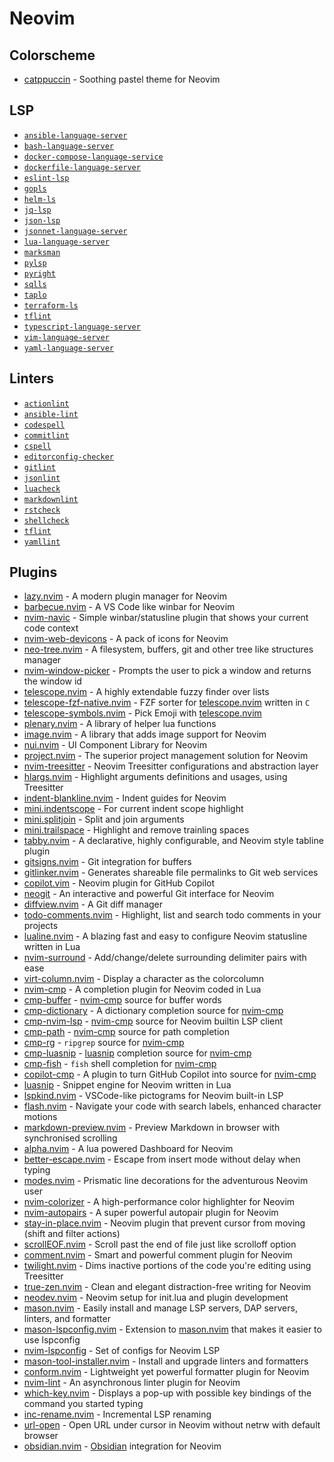 # Neovim

## Colorscheme

- [catppuccin] - Soothing pastel theme for Neovim

## LSP

- [`ansible-language-server`]
- [`bash-language-server`]
- [`docker-compose-language-service`]
- [`dockerfile-language-server`]
- [`eslint-lsp`]
- [`gopls`]
- [`helm-ls`]
- [`jq-lsp`]
- [`json-lsp`]
- [`jsonnet-language-server`]
- [`lua-language-server`]
- [`marksman`]
- [`pylsp`]
- [`pyright`]
- [`sqlls`]
- [`taplo`]
- [`terraform-ls`]
- [`tflint`]
- [`typescript-language-server`]
- [`vim-language-server`]
- [`yaml-language-server`]

## Linters

- [`actionlint`]
- [`ansible-lint`]
- [`codespell`]
- [`commitlint`]
- [`cspell`]
- [`editorconfig-checker`]
- [`gitlint`]
- [`jsonlint`]
- [`luacheck`]
- [`markdownlint`]
- [`rstcheck`]
- [`shellcheck`]
- [`tflint`]
- [`yamllint`]

## Plugins

- [lazy.nvim] - A modern plugin manager for Neovim
- [barbecue.nvim] - A VS Code like winbar for Neovim
- [nvim-navic] - Simple winbar/statusline plugin that shows your current code context
- [nvim-web-devicons] - A pack of icons for Neovim
- [neo-tree.nvim] - A filesystem, buffers, git and other tree like structures manager
- [nvim-window-picker] - Prompts the user to pick a window and returns the window id
- [telescope.nvim] - A highly extendable fuzzy finder over lists
- [telescope-fzf-native.nvim] - FZF sorter for [telescope.nvim] written in `C`
- [telescope-symbols.nvim] - Pick Emoji with [telescope.nvim]
- [plenary.nvim] - A library of helper lua functions
- [image.nvim] - A library that adds image support for Neovim
- [nui.nvim] - UI Component Library for Neovim
- [project.nvim] - The superior project management solution for Neovim
- [nvim-treesitter] - Neovim Treesitter configurations and abstraction layer
- [hlargs.nvim] - Highlight arguments definitions and usages, using Treesitter
- [indent-blankline.nvim] - Indent guides for Neovim
- [mini.indentscope] - For current indent scope highlight
- [mini.splitjoin] - Split and join arguments
- [mini.trailspace] - Highlight and remove trainling spaces
- [tabby.nvim] - A declarative, highly configurable, and Neovim style tabline plugin
- [gitsigns.nvim] - Git integration for buffers
- [gitlinker.nvim] - Generates shareable file permalinks to Git web services
- [copilot.vim] - Neovim plugin for GitHub Copilot
- [neogit] - An interactive and powerful Git interface for Neovim
- [diffview.nvim] - A Git diff manager
- [todo-comments.nvim] - Highlight, list and search todo comments in your projects
- [lualine.nvim] - A blazing fast and easy to configure Neovim statusline written in Lua
- [nvim-surround] - Add/change/delete surrounding delimiter pairs with ease
- [virt-column.nvim] - Display a character as the colorcolumn
- [nvim-cmp] - A completion plugin for Neovim coded in Lua
- [cmp-buffer] - [nvim-cmp] source for buffer words
- [cmp-dictionary] - A dictionary completion source for [nvim-cmp]
- [cmp-nvim-lsp] - [nvim-cmp] source for Neovim builtin LSP client
- [cmp-path] - [nvim-cmp] source for path completion
- [cmp-rg] - `ripgrep` source for [nvim-cmp]
- [cmp-luasnip] - [luasnip] completion source for [nvim-cmp]
- [cmp-fish] - `fish` shell completion for [nvim-cmp]
- [copilot-cmp] - A plugin to turn GitHub Copilot into source for [nvim-cmp]
- [luasnip] - Snippet engine for Neovim written in Lua
- [lspkind.nvim] - VSCode-like pictograms for Neovim built-in LSP
- [flash.nvim] - Navigate your code with search labels, enhanced character motions
- [markdown-preview.nvim] - Preview Markdown in browser with synchronised scrolling
- [alpha.nvim] - A lua powered Dashboard for Neovim
- [better-escape.nvim] - Escape from insert mode without delay when typing
- [modes.nvim] - Prismatic line decorations for the adventurous Neovim user
- [nvim-colorizer] - A high-performance color highlighter for Neovim
- [nvim-autopairs] - A super powerful autopair plugin for Neovim
- [stay-in-place.nvim] - Neovim plugin that prevent cursor from moving (shift and filter actions)
- [scrollEOF.nvim] - Scroll past the end of file just like scrolloff option
- [comment.nvim] - Smart and powerful comment plugin for Neovim
- [twilight.nvim] - Dims inactive portions of the code you're editing using Treesitter
- [true-zen.nvim] - Clean and elegant distraction-free writing for Neovim
- [neodev.nvim] - Neovim setup for init.lua and plugin development
- [mason.nvim] - Easily install and manage LSP servers, DAP servers, linters, and formatter
- [mason-lspconfig.nvim] - Extension to [mason.nvim] that makes it easier to use lspconfig
- [nvim-lspconfig] - Set of configs for Neovim LSP
- [mason-tool-installer.nvim] - Install and upgrade linters and formatters
- [conform.nvim] - Lightweight yet powerful formatter plugin for Neovim
- [nvim-lint] - An asynchronous linter plugin for Neovim
- [which-key.nvim] - Displays a pop-up with possible key bindings of the command you started typing
- [inc-rename.nvim] - Incremental LSP renaming
- [url-open] - Open URL under cursor in Neovim without netrw with default browser
- [obsidian.nvim] - [Obsidian](https://obsidian.md) integration for Neovim

<!-- prettier-ignore-start -->
<!-- LINKS -->

[lazy.nvim]: https://github.com/folke/lazy.nvim
[barbecue.nvim]: https://github.com/utilyre/barbecue.nvim
[nvim-navic]: https://github.com/SmiteshP/nvim-navic
[nvim-web-devicons]: https://github.com/nvim-tree/nvim-web-devicons
[neo-tree.nvim]: https://github.com/nvim-neo-tree/neo-tree.nvim
[nvim-window-picker]: https://github.com/s1n7ax/nvim-window-picker
[telescope.nvim]: https://github.com/nvim-telescope/telescope.nvim
[telescope-fzf-native.nvim]: https://github.com/nvim-telescope/telescope-fzf-native.nvim
[telescope-symbols.nvim]: https://github.com/nvim-telescope/telescope-symbols.nvim
[project.nvim]: https://github.com/ahmedkhalf/project.nvim
[nvim-treesitter]: https://github.com/nvim-treesitter/nvim-treesitter
[indent-blankline.nvim]: https://github.com/lukas-reineke/indent-blankline.nvim
[mini.indentscope]: https://github.com/echasnovski/mini.indentscope
[mini.splitjoin]: https://github.com/echasnovski/mini.nvim/blob/main/readmes/mini-splitjoin.md
[mini.trailspace]: https://github.com/echasnovski/mini.nvim/blob/main/readmes/mini-trailspace.md
[tabby.nvim]: https://github.com/nanozuki/tabby.nvim
[gitsigns.nvim]: https://github.com/lewis6991/gitsigns.nvim
[gitlinker.nvim]: https://github.com/ruifm/gitlinker.nvim
[neogit]: https://github.com/neogitorg/neogit
[todo-comments.nvim]: https://github.com/folke/todo-comments.nvim
[lualine.nvim]: https://github.com/nvim-lualine/lualine.nvim
[nvim-surround]: https://github.com/kylechui/nvim-surround
[virt-column.nvim]: https://github.com/lukas-reineke/virt-column.nvim
[diffview.nvim]: https://github.com/sindrets/diffview.nvim
[nvim-cmp]: https://github.com/hrsh7th/nvim-cmp
[cmp-buffer]: https://arc.net/l/quote/qnikvplr
[cmp-dictionary]: https://github.com/uga-rosa/cmp-dictionary
[cmp-nvim-lsp]: https://github.com/hrsh7th/cmp-nvim-lsp
[cmp-path]: https://github.com/hrsh7th/cmp-path
[cmp-rg]: https://github.com/lukas-reineke/cmp-rg
[cmp-luasnip]: https://github.com/saadparwaiz1/cmp_luasnip
[cmp-fish]: https://github.com/mtoohey31/cmp-fish
[luasnip]: https://github.com/L3MON4D3/LuaSnip
[lspkind.nvim]: https://github.com/onsails/lspkind.nvim
[flash.nvim]: https://github.com/folke/flash.nvim
[markdown-preview.nvim]: https://github.com/iamcco/markdown-preview.nvim
[alpha.nvim]: https://github.com/goolord/alpha-nvim
[better-escape.nvim]: https://github.com/max397574/better-escape.nvim
[modes.nvim]: https://github.com/mvllow/modes.nvim
[nvim-colorizer]: https://github.com/NvChad/nvim-colorizer.lua
[nvim-autopairs]: https://github.com/windwp/nvim-autopairs
[stay-in-place.nvim]: https://github.com/gbprod/stay-in-place.nvim
[scrollEOF.nvim]: https://github.com/Aasim-A/scrollEOF.nvim
[comment.nvim]: https://github.com/numToStr/Comment.nvim
[twilight.nvim]: https://github.com/folke/twilight.nvim
[true-zen.nvim]: https://github.com/pocco81/true-zen.nvim
[neodev.nvim]: https://github.com/folke/neodev.nvim
[mason.nvim]: https://github.com/williamboman/mason.nvim
[mason-lspconfig.nvim]: https://github.com/williamboman/mason-lspconfig.nvim
[mason-tool-installer.nvim]: https://github.com/WhoIsSethDaniel/mason-tool-installer.nvim
[nvim-lspconfig]: https://github.com/neovim/nvim-lspconfig
[conform.nvim]: https://github.com/stevearc/conform.nvim
[catppuccin]: https://github.com/catppuccin/nvim
[plenary.nvim]: https://github.com/nvim-lua/plenary.nvim
[image.nvim]: https://github.com/3rd/image.nvim
[nui.nvim]: https://github.com/MunifTanjim/nui.nvim
[nvim-lint]: https://github.com/mfussenegger/nvim-lint
[which-key.nvim]: https://github.com/folke/which-key.nvim
[inc-rename.nvim]: https://github.com/smjonas/inc-rename.nvim
[hlargs.nvim]: https://github.com/m-demare/hlargs.nvim
[url-open]: https://github.com/sontungexpt/url-open
[copilot-cmp]: https://github.com/zbirenbaum/copilot-cmp
[copilot.vim]: https://github.com/github/copilot.vim
[obsidian.nvim]: https://github.com/epwalsh/obsidian.nvim

<!-- LSP -->
[`ansible-language-server`]: https://ansible.readthedocs.io/projects/vscode-ansible/als/
[`bash-language-server`]: https://github.com/bash-lsp/bash-language-server
[`docker-compose-language-service`]: https://github.com/microsoft/compose-language-service
[`dockerfile-language-server`]: https://github.com/rcjsuen/dockerfile-language-server
[`eslint-lsp`]: https://github.com/danielpza/eslint-lsp
[`gopls`]: https://pkg.go.dev/golang.org/x/tools/gopls#section-readme
[`helm-ls`]: https://github.com/mrjosh/helm-ls
[`jq-lsp`]: https://github.com/wader/jq-lsp
[`json-lsp`]: https://github.com/microsoft/vscode-json-languageservice
[`jsonnet-language-server`]: https://github.com/grafana/jsonnet-language-server
[`lua-language-server`]: https://github.com/LuaLS/lua-language-server
[`marksman`]: https://github.com/artempyanykh/marksman
[`pylsp`]: https://github.com/python-lsp/python-lsp-server
[`pyright`]: https://github.com/emacs-lsp/lsp-pyright
[`sqlls`]: https://github.com/joe-re/sql-language-server
[`taplo`]: https://github.com/tamasfe/taplo
[`terraform-ls`]: https://github.com/hashicorp/terraform-ls
[`tflint`]: https://github.com/terraform-linters/tflint
[`typescript-language-server`]: https://github.com/typescript-language-server/typescript-language-server
[`vim-language-server`]: https://github.com/iamcco/vim-language-server
[`yaml-language-server`]: https://github.com/redhat-developer/yaml-language-server

<!-- LINTERS -->

[`actionlint`]: https://github.com/rhysd/actionlint
[`ansible-lint`]: https://github.com/ansible/ansible-lint
[`codespell`]: https://github.com/codespell-project/codespell
[`commitlint`]: https://commitlint.js.org/
[`cspell`]: https://github.com/streetsidesoftware/cspell
[`editorconfig-checker`]: https://github.com/editorconfig-checker/editorconfig-checker
[`gitlint`]: https://github.com/jorisroovers/gitlint
[`jsonlint`]: https://github.com/zaach/jsonlint
[`luacheck`]: https://github.com/mpeterv/luacheck
[`markdownlint`]: https://github.com/DavidAnson/markdownlint
[`rstcheck`]: https://github.com/rstcheck/rstcheck
[`shellcheck`]: https://www.shellcheck.net/
[`yamllint`]: https://github.com/adrienverge/yamllint

<!-- prettier-ignore-end -->
